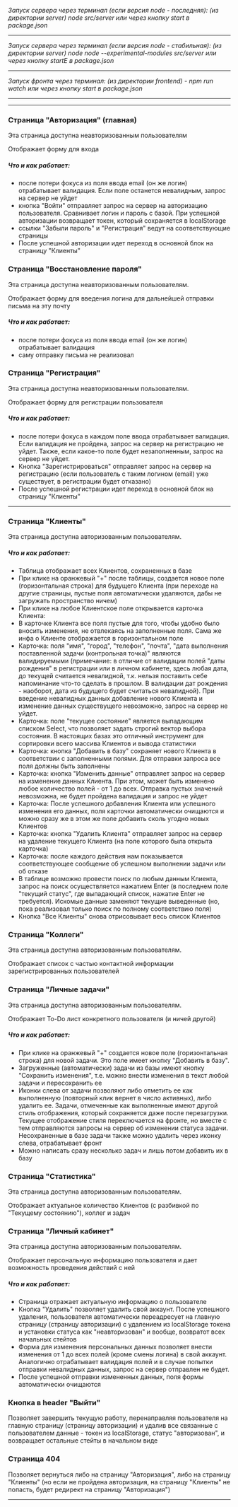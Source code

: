 _Запуск сервера через терминал (если версия node - последняя): (из директории server) node src/server или через кнопку start в package.json_
***
_Запуск сервера через терминал (если версия node - стабильная): (из директории server) node node --experimental-modules src/server или через кнопку startE в package.json_
***
_Запуск фронта через терминал: (из директории frontend) - npm run watch или через кнопку start в package.json_
***
***

### Страница "Авторизация" (главная)

Эта страница доступна неавторизованным пользователям

Отображает форму для входа

##### Что и как работает:
* после потери фокуса из поля ввода email (он же логин) отрабатывает валидация. Если поле останется невалидным, запрос на сервер не уйдет
* кнопка "Войти" отправляет запрос на сервер на авторизацию пользователя. Сравнивает логин и пароль с базой. При успешной авторизации возвращает токен, который сохраняется в localStorage
* ссылки "Забыли пароль" и "Регистрация" ведут на соответствующие страницы
* После успешной авторизации идет переход в основной блок на страницу "Клиенты"

### Страница "Восстановление пароля"

Эта страница доступна неавторизованным пользователям.

Отображает форму для введения логина для дальнейшей отправки письма на эту почту

##### Что и как работает:
* после потери фокуса из поля ввода email (он же логин) отрабатывает валидация
* саму отправку письма не реализовал

### Страница "Регистрация"

Эта страница доступна неавторизованным пользователям.

Отображает форму для регистрации пользователя

##### Что и как работает:
* после потери фокуса в каждом поле ввода отрабатывает валидация. Если валидация не пройдена, запрос на сервер на регистрацию не уйдет. Также, если какое-то поле будет незаполненным, запрос на сервер не уйдет.
* Кнопка "Зарегистрироваться" отправляет запрос на сервер на регистрацию (если пользователь с таким логином (email) уже существует, в регистрации будет отказано)
* После успешной регистрации идет переход в основной блок на страницу "Клиенты"
---

### Страница "Клиенты"

Эта страница доступна авторизованным пользователям.

##### Что и как работает:
* Таблица отображает всех Клиентов, сохраненных в базе
* При клике на оранжевый "+" после таблицы, создается новое поле (горизонтальная строка) для будущего Клиента (при переходе на другие страницы, пустые поля автоматически удаляются, дабы не загружать пространство ничем)
* При клике на любое Клиентское поле открывается карточка Клиента:
* В карточке Клиента все поля пустые для того, чтобы удобно было вносить изменения, не отвлекаясь на заполненные поля. Сама же инфа о Клиенте отображается в горизонтальном поле
* Карточка: поля "имя", "город", "телефон", "почта", "дата выполнения поставленной задачи (контрольная точка)" являются валидируемыми (примечание: в отличие от валидации полей "даты рождения" в регистрации или в личном кабинете, здесь любая дата, до текущей считается невалидной, т.к. нельзя поставить себе напоминание что-то сделать в прошлом. В валидации дат рождения - наоборот, дата из будущего будет считаться невалидной). При введение невалидных данных добавление нового Клиента и изменение данных существущего невозможно, запрос на сервер не уйдет.
* Карточка: поле "текущее состояние" является выпадающим списком Select, что позволяет задать строгий вектор выбора состояния. В настоящих базах это отличный инструмент для сортировки всего массива Клиентов и вывода статистики
* Карточка: кнопка "Добавить в базу" сохраняет нового Клиента в соответствии с заполненными полями. Для отправки запроса все поля должны быть заполнены
* Карточка: кнопка "Изменить данные" отправляет запрос на сервер на изменение данных Клиента. При этом, может быть изменено любое количество полей - от 1 до всех. Отправка пустых значений невозможна, не будет пройдена валидация и запрос не уйдет
* Карточка: После успешного добавления Клиента или успешного изменения его данных, поля карточки автоматически очищаются и можно сразу же в этом же поле добавить сколь угодно новых Клиентов
* Карточка: кнопка "Удалить Клиента" отправляет запрос на сервер на удаление текущего Клиента (на поле которого была открыта карточка)
* Карточка: после каждого действия нам показывается соответствующее сообщение об успешном выполнении задачи или об отказе
* В таблице возможно провести поиск по любым данным Клиента, запрос на поиск осуществляется нажатием Enter (в последнем поле "текущий статус", где выпадающий список, нажатие Enter не требуется). Искомые данные заменяют текущие выведенные (но, пока реализовал только поиск по полному соответствию поля)
* Кнопка "Все Клиенты" снова отрисовывает весь список Клиентов

### Страница "Коллеги"

Эта страница доступна авторизованным пользователям.

Отображает список с частью контактной информации зарегистрированных пользователей

### Страница "Личные задачи"

Эта страница доступна авторизованным пользователям.

Отображает To-Do лист конкретного пользователя (и ничей другой)

##### Что и как работает:
* При клике на оранжевый "+" создается новое поле (горизонтальная строка) для новой задачи. Это поле имеет кнопку "Добавить в базу".
* Загруженные (автоматически) задачи из базы имеют кнопку "Сохранить изменения", т.е. можно внести изменения в текст любой задачи и пересохранить ее
* Иконки слева от задачи позволяют либо отметить ее как выполненную (повторный клик вернет в число активных), либо удалить ее. Задачи, отмеченные как выполненные имеют другой стиль отображения, который сохраняется даже после перезагрузки. Текущее отображение стиля переключается на фронте, но вместе с тем отправляются запросы на сервер об изменении статуса задачи. Несохраненные в базе задачи также можно удалить через иконку слева, отрабатывает фронт
* Можно написать сразу несколько задач и лишь потом добавить их в базу


### Страница "Статистика"

Эта страница доступна авторизованным пользователям.

Отображает актуальное количество Клиентов (с разбивкой по "Текущему состоянию"), коллег и задач

### Страница "Личный кабинет"

Эта страница доступна авторизованным пользователям.

Отображает персональную информацию пользователя и дает возможность проведения действий с ней

##### Что и как работает:
* Страница отражает актуальную информацию о пользователе
* Кнопка "Удалить" позволяет удалить свой аккаунт. После успешного удаления, пользователя автоматически переадресует на главную страницу (страницу авторизации) с удалением из localStorage токена и установки статуса как "неавторизован" и вообще, возвратот всех начальных стейтов
* Форма для изменения персональных данных позволяет внести изменения от 1 до всех полей (кроме смены логина) в свой аккаунт. Аналогично отрабатывает валидация полей и в случае попытки отправки невалидных данных, запрос на сервер отправлен не будет.   
* После успешной отправки измененных данных, поля формы автоматически очищаются

### Кнопка в header "Выйти"

Позволяет завершить текущую работу, перенаправляя пользователя на главную страницу (страницу авторизации) и удалив все связанные с пользователем данные - токен из localStorage, статус "авторизован", и возвращает остальные стейты в начальном виде

### Страница 404

Позволяет вернуться либо на страницу "Авторизация", либо на страницу "Клиенты" (но если не пройдена авторизация, на страницу "Клиенты" не попасть, будет редирект на страницу "Авторизация")
***
